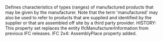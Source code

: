 Defines characteristics of types (ranges) of manufactured products that may be given by the manufacturer. Note that the term 'manufactured' may also be used to refer to products that are supplied and identified by the supplier or that are assembled off site by a third party provider.
HISTORY: This property set replaces the entity IfcManufacturerInformation from previous IFC releases. IFC 2x4: AssemblyPlace property added.
